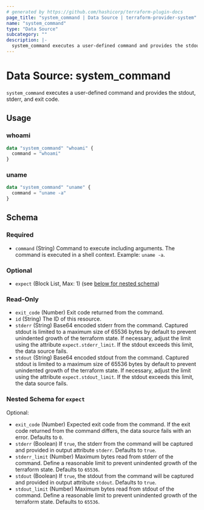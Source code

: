 ```yaml
---
# generated by https://github.com/hashicorp/terraform-plugin-docs
page_title: "system_command | Data Source | terraform-provider-system"
name: "system_command"
type: "Data Source"
subcategory: ""
description: |-
  system_command executes a user-defined command and provides the stdout, stderr, and exit code.
---
```


# Data Source: system_command

`system_command` executes a user-defined command and provides the stdout, stderr, and exit code.

## Usage

### whoami

```terraform
data "system_command" "whoami" {
  command = "whoami"
}
```

### uname

```terraform
data "system_command" "uname" {
  command = "uname -a"
}
```



<!-- schema generated by tfplugindocs -->
## Schema

### Required

- `command` (String) Command to execute including arguments. The command is executed in a shell context. Example: `uname -a`.

### Optional

- `expect` (Block List, Max: 1) (see [below for nested schema](#nestedblock--expect))

### Read-Only

- `exit_code` (Number) Exit code returned from the command.
- `id` (String) The ID of this resource.
- `stderr` (String) Base64 encoded stderr from the command. Captured stdout is limited to a maximum size of 65536 bytes by default to prevent unindented growth of the terraform state. If necessary, adjust the limit using the attribute `expect.stderr_limit`. If the stdout exceeds this limit, the data source fails.
- `stdout` (String) Base64 encoded stdout from the command. Captured stdout is limited to a maximum size of 65536 bytes by default to prevent unindented growth of the terraform state. If necessary, adjust the limit using the attribute `expect.stdout_limit`. If the stdout exceeds this limit, the data source fails.

<a id="nestedblock--expect"></a>
### Nested Schema for `expect`

Optional:

- `exit_code` (Number) Expected exit code from the command. If the exit code returned from the command differs, the data source fails with an error. Defaults to `0`.
- `stderr` (Boolean) If `true`, the stderr from the command will be captured and provided in output attribute `stderr`. Defaults to `true`.
- `stderr_limit` (Number) Maximum bytes read from stderr of the command. Define a reasonable limit to prevent unindented growth of the terraform state. Defaults to `65536`.
- `stdout` (Boolean) If `true`, the stdout from the command will be captured and provided in output attribute `stdout`. Defaults to `true`.
- `stdout_limit` (Number) Maximum bytes read from stdout of the command. Define a reasonable limit to prevent unindented growth of the terraform state. Defaults to `65536`.

